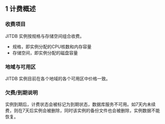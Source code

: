 ## 1 计费概述

### 收费项目
JITDB 实例按规格与存储空间组合收费。

* 规格，即实例分配的CPU核数和内存容量
* 存储空间，即实例分配的磁盘容量

### 地域与可用区
JITDB 实例目前在各个地域的各个可用区中价格一致。

### 欠费/到期说明
实例到期后，计费状态会被标记为到期状态，数据库服务不可用。如7天内未续费，则在7天后实例会被删除，同时该实例的备份文件也会被删除，实例数据不能恢复。

